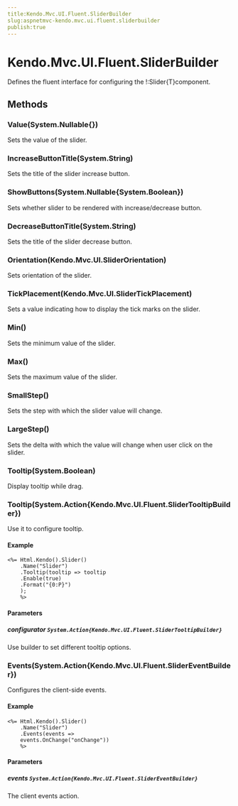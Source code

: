 ```yaml
---
title:Kendo.Mvc.UI.Fluent.SliderBuilder
slug:aspnetmvc-kendo.mvc.ui.fluent.sliderbuilder
publish:true
---
```


# Kendo.Mvc.UI.Fluent.SliderBuilder

Defines the fluent interface for configuring the !:Slider{T}component.

## Methods

### Value(System.Nullable{})
Sets the value of the slider.

### IncreaseButtonTitle(System.String)
Sets the title of the slider increase button.

### ShowButtons(System.Nullable{System.Boolean})
Sets whether slider to be rendered with increase/decrease button.

### DecreaseButtonTitle(System.String)
Sets the title of the slider decrease button.

### Orientation(Kendo.Mvc.UI.SliderOrientation)
Sets orientation of the slider.

### TickPlacement(Kendo.Mvc.UI.SliderTickPlacement)
Sets a value indicating how to display the tick marks on the slider.

### Min()
Sets the minimum value of the slider.

### Max()
Sets the maximum value of the slider.

### SmallStep()
Sets the step with which the slider value will change.

### LargeStep()
Sets the delta with which the value will change when user click on the slider.

### Tooltip(System.Boolean)
Display tooltip while drag.

### Tooltip(System.Action{Kendo.Mvc.UI.Fluent.SliderTooltipBuilder})
Use it to configure tooltip.

#### Example
    <%= Html.Kendo().Slider()
        .Name("Slider")
        .Tooltip(tooltip => tooltip
        .Enable(true)
        .Format("{0:P}")
        );
        %>

#### Parameters

##### configurator `System.Action{Kendo.Mvc.UI.Fluent.SliderTooltipBuilder}`
Use builder to set different tooltip options.

### Events(System.Action{Kendo.Mvc.UI.Fluent.SliderEventBuilder})
Configures the client-side events.

#### Example
    <%= Html.Kendo().Slider()
        .Name("Slider")
        .Events(events =>
        events.OnChange("onChange"))
        %>

#### Parameters

##### events `System.Action{Kendo.Mvc.UI.Fluent.SliderEventBuilder}`
The client events action.